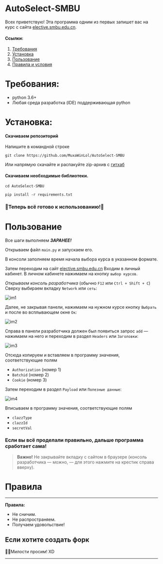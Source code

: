 # AutoSelect-SMBU

Всех приветствую! Эта программа одним из первых запишет вас на курс с сайта [elective.smbu.edu.cn](https://elective.smbu.edu.cn).
#### Ссылки:

1. [Требования](#Требования)
2. [Установка](#Установка)
3. [Пользование](#Пользование)
4. [Правила и условия](#Правила)


# Требования:

- python 3.6+
- Любая среда разработка (IDE) поддерживающая python

# Установка:

#### Скачиваем репозиторий

Напишите в командной строке

```
git clone https://github.com/MuxaWinLol/AutoSelect-SMBU
```

Или напрямую скачайте и распакуйте zip-архив с [гитхаб](https://github.com/MuxaWinLol/AutoSelect-SMBU/archive/refs/heads/master.zip)



#### Скачиваем необходимые библиотеки.


```
cd AutoSelect-SMBU
```

```
pip install -r requirements.txt
```

### 🎉Теперь всё готово к использованию!🎉




# Пользование

Все шаги выполняем ***ЗАРАНЕЕ!*** 

Открываем файл `main.py` и запускаем его.

В консоли заполняем время начала выбора курса в указанном формате. 

Затем переходим на сайт [elective.smbu.edu.cn](https://elective.smbu.edu.cn)
Входим в личный кабинет.
В личном кабинете нажимаем на кнопку `выбор курсов`.

_Открываем консоль разработчика_ (обычно `F12` или `Ctrl + Shift + C`)
Сверху выбираем вкладку `Network` или `сеть`:

![im1](https://github.com/MuxaWinLol/AutoSelect-SMBU/assets/56235893/daad5884-87be-4d8e-969f-709a1f6790e2)

Далее, не закрывая панели, нажимаем на нужном курсе кнопку `Выбрать` и после во всплывающем окне `Ок`:

![im2](https://github.com/MuxaWinLol/AutoSelect-SMBU/assets/56235893/ca2ee90f-7ebd-4a63-ab24-7ccc3926a44a)

Справа в панели разработчика должен был появиться запрос `add` — нажимаем на него и переходим в раздел `Headers` или `Заголовки`:

![im3](https://github.com/MuxaWinLol/AutoSelect-SMBU/assets/56235893/22018980-a74e-4116-80bb-b5bc0f170552)

Отсюда копируем и вставляем в программу значения, соответствующие полям
- `Authorization` (номер 1)
- `Batchid` (номер 2) 
- `Cookie` (номер 3)

Затем переходим в раздел `Payload` или `Полезные данные`:

![im4](https://github.com/MuxaWinLol/AutoSelect-SMBU/assets/56235893/1bf9e356-48b6-42bd-a128-3acf25ee79ce)

Вписываем в программу значения, соответствующие полям
- `clazzType`
- `clazzId`
- `secretVal`

### Если вы всё проделали правильно, дальше программа сработает сама!

> **Важно!** Не закрывайте вкладку с сайтом в браузере (консоль разработчика — можно, — для этого нажмите на крестик справа вверху).

# Правила

---

**Правила:**

- Не сничим.
- Не распространяем.
- Получаем удовольствие!

## Если хотите создать форк

  🤦‍♂️Милости просим! XD

---

